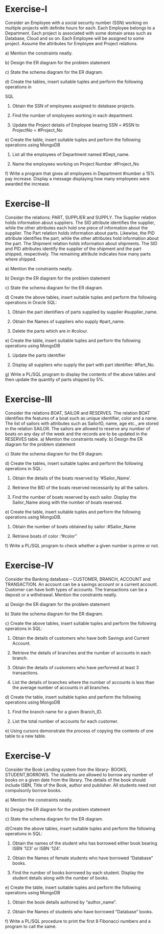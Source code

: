 # Exercise-I
Consider an Employee with a social security number (SSN) working on multiple projects with
definite hours for each. Each Employee belongs to a Department. Each project is associated
with some domain areas such as Database, Cloud and so on. Each Employee will be assigned
to some project. Assume the attributes for Employee and Project relations.

a) Mention the constraints neatly.

b) Design the ER diagram for the problem statement

c) State the schema diagram for the ER diagram.

d) Create the tables, insert suitable tuples and perform the following operations in

SQL

 1. Obtain the SSN of employees assigned to database projects.

 2. Find the number of employees working in each department.

 3. Update the Project details of Employee bearing SSN = #SSN to ProjectNo = #Project_No

e) Create the table, insert suitable tuples and perform the following operations using MongoDB

 1. List all the employees of Department named #Dept_name.

 2. Name the employees working on Project Number :#Project_No

f) Write a program that gives all employees in Department #number a 15% pay increase. Display a message displaying how many employees were awarded the
increase.

# Exercise-II
Consider the relations: PART, SUPPLIER and SUPPLY. The Supplier relation holds information
about suppliers. The SID attribute identifies the supplier, while the other attributes each
hold one piece of information about the supplier. The Part relation holds information about
parts. Likewise, the PID attribute identifies the part, while the other attributes hold
information about the part. The Shipment relation holds information about shipments. The
SID and PID attributes identify the supplier of the shipment and the part shipped,
respectively. The remaining attribute indicates how many parts where shipped.

a) Mention the constraints neatly.

b) Design the ER diagram for the problem statement

c) State the schema diagram for the ER diagram.

d) Create the above tables, insert suitable tuples and perform the following operations
in Oracle SQL:
 
 1. Obtain the part identifiers of parts supplied by supplier #supplier_name.
 
 2. Obtain the Names of suppliers who supply #part_name.
 
 3. Delete the parts which are in #colour.
 
e) Create the table, insert suitable tuples and perform the following operations using MongoDB
 
 1. Update the parts identifier
 
 2. Display all suppliers who supply the part with part identifier: #Part_No.

g) Write a PL/SQL program to display the contents of the above tables and then
update the quantity of parts shipped by 5%. 


# Exercise-III
Consider the relations BOAT, SAILOR and RESERVES. The relation BOAT identifies the features
of a boat such as unique identifier, color and a name. The list of sailors with attributes such as SailorID,
name, age etc., are stored in the relation SAILOR. The sailors are allowed to reserve any number of
boats on any day of the week and the records are to be updated in the RESERVES table.
a) Mention the constraints neatly.
b) Design the ER diagram for the problem statement

c) State the schema diagram for the ER diagram.

d) Create the tables, insert suitable tuples and perform the following operations in SQL:
 
 1. Obtain the details of the boats reserved by ‘#Sailor_Name’.
 
 2. Retrieve the BID of the boats reserved necessarily by all the sailors.
 
 3. Find the number of boats reserved by each sailor. Display the Sailor_Name along with the number of boats reserved.

e) Create the table, insert suitable tuples and perform the following operations using MongoDB.
 
 1. Obtain the number of boats obtained by sailor :#Sailor_Name
 
 2. Retrieve boats of color :”#color”

f) Write a PL/SQL program to check whether a given number is prime or not.


# Exercise-IV
Consider the Banking database – CUSTOMER, BRANCH, ACCOUNT and TRANSACTION. An account can be a savings account or a current account. Customer can have both types of accounts. The transactions can be a deposit or a withdrawal. Mention the constraints neatly.

a) Design the ER diagram for the problem statement

b) State the schema diagram for the ER diagram.

c) Create the above tables, insert suitable tuples and perform the following operations in SQL:

 1. Obtain the details of customers who have both Savings and Current Account.

 2. Retrieve the details of branches and the number of accounts in each branch.

 3. Obtain the details of customers who have performed at least 3 transactions.

 4. List the details of branches where the number of accounts is less than the average number of accounts in all branches.

d) Create the table, insert suitable tuples and perform the following operations using MongoDB

1. Find the branch name for a given Branch_ID.

2. List the total number of accounts for each customer.

e) Using cursors demonstrate the process of copying the contents of one table to a new table.

# Exercise-V
Consider the Book Lending system from the library- BOOKS, STUDENT,BORROWS. The students are allowed to borrow any number of books on a given date from the library. The details of the book should include ISBN, Title of the Book, author and publisher. All students need not compulsorily borrow books.

a) Mention the constraints neatly.

b) Design the ER diagram for the problem statement

c) State the schema diagram for the ER diagram.

d)Create the above tables, insert suitable tuples and perform the following operations in
SQL:

 1. Obtain the names of the student who has borrowed either book bearing ISBN
‘123’ or ISBN ‘124’.

 2. Obtain the Names of female students who have borrowed “Database” books.

 3. Find the number of books borrowed by each student. Display the student details along with the number of books.

e) Create the table, insert suitable tuples and perform the following operations using
MongoDB
 
 1. Obtain the book details authored by “author_name”.
 
 2. Obtain the Names of students who have borrowed “Database” books.

f) Write a PL/SQL procedure to print the first 8 Fibonacci numbers and a program to call the same.